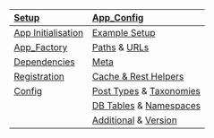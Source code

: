 | [Setup](setup)      |  [App_Config](app_config)          | 
| :------------- |:-------------|
 | [App Initialisation](setup#app-initialisation) | [Example Setup](app_config#example-setup)  |
 | [App_Factory](app_factory)| [Paths](app_config#paths) & [URLs](app_config#urls)  |
 | [Dependencies](setup#dependencies) | [Meta](app_config#meta) |
 | [Registration](setup#) | [Cache & Rest Helpers](app_config#cache--rest-helpers) |
 | [Config](setup#config) | [Post Types](app_config#post-types) & [Taxonomies](app_config#taxonomies) |
 | | [DB Tables](app_config#db_tables) & [Namespaces](app_config#namespaces)|
 | | [Additional](app_config#additional) & [Version](app_config#plugin)|
